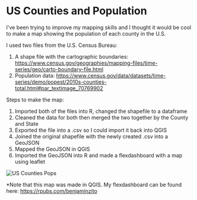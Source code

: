 # US Counties and Population
I've been trying to improve my mapping skills and I thought it would be cool to make a map showing the population of each county in the U.S.

I used two files from the U.S. Census Bureau: 
1) A shape file with the cartographic boundaries: https://www.census.gov/geographies/mapping-files/time-series/geo/carto-boundary-file.html
2) Population data: https://www.census.gov/data/datasets/time-series/demo/popest/2010s-counties-total.html#par_textimage_70769902


Steps to make the map:
1) Imported both of the files into R, changed the shapefile to a dataframe
2) Cleaned the data for both then merged the two together by the County and State
3) Exported the file into a .csv so I could import it back into QGIS
4) Joined the original shapefile with the newly created .csv into a GeoJSON
5) Mapped the GeoJSON in QGIS
6) Imported the GeoJSON into R and made a flexdashboard with a map using leaflet


![US Counties Pops](https://user-images.githubusercontent.com/51300485/93540601-30229b00-f922-11ea-9f83-84df6fac3918.png)

*Note that this map was made in QGIS. My flexdashboard can be found here: https://rpubs.com/benjaminzito
